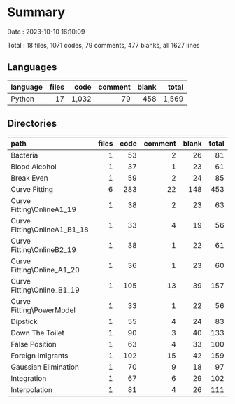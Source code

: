 # Summary

Date : 2023-10-10 16:10:09

Total : 18 files,  1071 codes, 79 comments, 477 blanks, all 1627 lines


## Languages
| language | files | code | comment | blank | total |
| :--- | ---: | ---: | ---: | ---: | ---: |
| Python | 17 | 1,032 | 79 | 458 | 1,569 |

## Directories
| path | files | code | comment | blank | total |
| :--- | ---: | ---: | ---: | ---: | ---: |
| Bacteria | 1 | 53 | 2 | 26 | 81 |
| Blood Alcohol | 1 | 37 | 1 | 23 | 61 |
| Break Even | 1 | 59 | 2 | 24 | 85 |
| Curve Fitting | 6 | 283 | 22 | 148 | 453 |
| Curve Fitting\\OnlineA1_19 | 1 | 38 | 2 | 23 | 63 |
| Curve Fitting\\OnlineA1_B1_18 | 1 | 33 | 4 | 19 | 56 |
| Curve Fitting\\OnlineB2_19 | 1 | 38 | 1 | 22 | 61 |
| Curve Fitting\\Online_A1_20 | 1 | 36 | 1 | 23 | 60 |
| Curve Fitting\\Online_B1_19 | 1 | 105 | 13 | 39 | 157 |
| Curve Fitting\\PowerModel | 1 | 33 | 1 | 22 | 56 |
| Dipstick | 1 | 55 | 4 | 24 | 83 |
| Down The Toilet | 1 | 90 | 3 | 40 | 133 |
| False Position | 1 | 63 | 4 | 33 | 100 |
| Foreign Imigrants | 1 | 102 | 15 | 42 | 159 |
| Gaussian Elimination | 1 | 70 | 9 | 18 | 97 |
| Integration | 1 | 67 | 6 | 29 | 102 |
| Interpolation | 1 | 81 | 4 | 26 | 111 |
